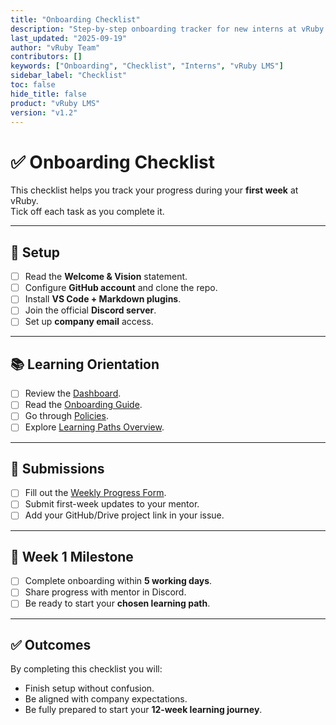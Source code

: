 ```yaml
---
title: "Onboarding Checklist"
description: "Step-by-step onboarding tracker for new interns at vRuby."
last_updated: "2025-09-19"
author: "vRuby Team"
contributors: []
keywords: ["Onboarding", "Checklist", "Interns", "vRuby LMS"]
sidebar_label: "Checklist"
toc: false
hide_title: false
product: "vRuby LMS"
version: "v1.2"
---
```


# ✅ Onboarding Checklist

This checklist helps you track your progress during your **first week** at vRuby.  
Tick off each task as you complete it.

---

## 📌 Setup
- [ ] Read the **Welcome & Vision** statement.  
- [ ] Configure **GitHub account** and clone the repo.  
- [ ] Install **VS Code + Markdown plugins**.  
- [ ] Join the official **Discord server**.  
- [ ] Set up **company email** access.  

---

## 📚 Learning Orientation
- [ ] Review the [Dashboard](../dashboard.md).  
- [ ] Read the [Onboarding Guide](README.md).  
- [ ] Go through [Policies](Policies.md).  
- [ ] Explore [Learning Paths Overview](../LearningPaths/README.md).  

---

## 📝 Submissions
- [ ] Fill out the [Weekly Progress Form](../Forms/Weekly_Progress.md).  
- [ ] Submit first-week updates to your mentor.  
- [ ] Add your GitHub/Drive project link in your issue.  

---

## 🎯 Week 1 Milestone
- [ ] Complete onboarding within **5 working days**.  
- [ ] Share progress with mentor in Discord.  
- [ ] Be ready to start your **chosen learning path**.  

---

## ✅ Outcomes
By completing this checklist you will:
- Finish setup without confusion.  
- Be aligned with company expectations.  
- Be fully prepared to start your **12-week learning journey**.
